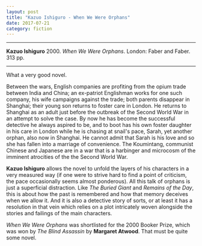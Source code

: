 ```yaml
---
layout: post
title: "Kazuo Ishiguro - When We Were Orphans"
date: 2017-07-21
category: fiction
---
```


***
<b>Kazuo Ishiguro</b> 2000. _When We Were Orphans_. London: Faber and Faber.  313 pp. 

***

What a very good novel.  

Between the wars, English companies are profiting from the opium trade between India and China; an ex-patriot Englishman works for one such company, his wife campaigns against the trade; both parents disappear in Shanghai; their young son returns to foster care in London.  He returns to Shanghai as an adult just before the outbreak of the Second World War in an attempt to solve the case.  By now he has become the successful detective he always aspired to be, and to boot has his own foster daughter in his care in London while he is chasing at snail's pace, Sarah, yet another orphan, also now in Shanghai.  He cannot admit that Sarah is his love and so she has fallen into a marriage of convenience.  The Koumintang, communist Chinese and Japanese are in a war that is a harbinger and microcosm of the imminent atrocities of the the Second World War.   

**Kazuo Ishiguro** allows the novel to unfold the layers of his characters in a very measured way (if one were to strive hard to find a point of criticism, the pace occasionally seems almost ponderous). All this talk of orphans is just a superficial distraction.  Like _The Buried Giant_ and _Remains of the Day_, this is about how the past is remembered and how that memory deceives when we allow it.  And it is also a detective story of sorts, or at least it has a resolution in that vein which relies on a plot intricately woven alongside the stories and failings of the main characters.

_When We Were Orphans_ was shortlisted for the 2000 Booker Prize, which was won by _The Blind Assassin_ by **Margaret Atwood**.  That must be quite some novel.
